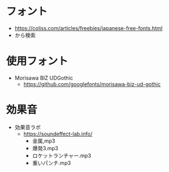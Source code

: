﻿# フォント
- https://coliss.com/articles/freebies/japanese-free-fonts.html
- から検索

# 使用フォント
- Morisawa BIZ UDGothic
    - https://github.com/googlefonts/morisawa-biz-ud-gothic

# 効果音
- 効果音ラボ
    - https://soundeffect-lab.info/
        - 金属,mp3
        - 爆発3.mp3
        - ロケットランチャー.mp3
        - 重いパンチ.mp3